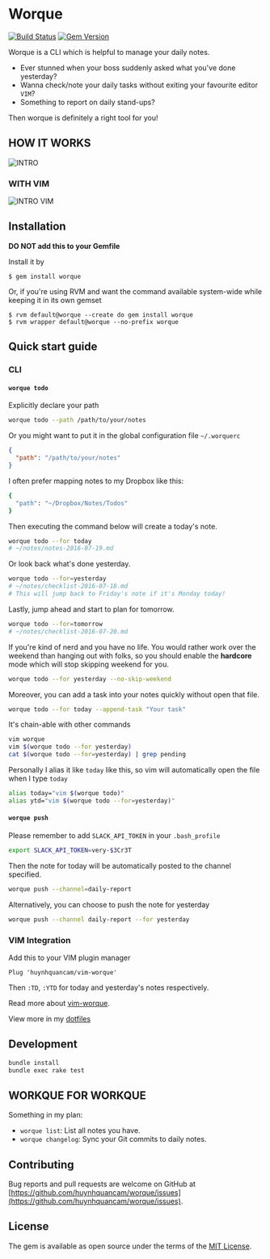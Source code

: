 # Worque
[![Build Status](https://travis-ci.org/huynhquancam/worque.svg?branch=travis_config)](https://travis-ci.org/huynhquancam/worque)
[![Gem Version](https://badge.fury.io/rb/worque.svg)](https://badge.fury.io/rb/worque)

Worque is a CLI which is helpful to manage your daily notes.

* Ever stunned when your boss suddenly asked what you've done yesterday?
* Wanna check/note your daily tasks without exiting your favourite editor `VIM`?
* Something to report on daily stand-ups?

Then worque is definitely a right tool for you!

## HOW IT WORKS

![INTRO](INTRO.gif)

### WITH VIM

![INTRO VIM](INTRO_VIM.gif)

## Installation

**DO NOT add this to your Gemfile**

Install it by

    $ gem install worque

Or, if you're using RVM and want the command available system-wide while keeping it in its own gemset

    $ rvm default@worque --create do gem install worque
    $ rvm wrapper default@worque --no-prefix worque

## Quick start guide

### CLI

#### `worque todo`

Explicitly declare your path

```sh
worque todo --path /path/to/your/notes
```

Or you might want to put it in the global configuration file `~/.worquerc`

```json
{
  "path": "/path/to/your/notes"
}
```


I often prefer mapping notes to my Dropbox like this:

```sh
{
  "path": "~/Dropbox/Notes/Todos"
}
```

Then executing the command below will create a today's note.

```sh
worque todo --for today
# ~/notes/notes-2016-07-19.md
```

Or look back what's done yesterday.

```sh
worque todo --for=yesterday
# ~/notes/checklist-2016-07-18.md
# This will jump back to Friday's note if it's Monday today!
```

Lastly, jump ahead and start to plan for tomorrow.

```sh
worque todo --for=tomorrow
# ~/notes/checklist-2016-07-20.md
```

If you're kind of nerd and you have no life. You would rather work over the weekend than hanging out with folks, so you should enable the **hardcore** mode which will stop skipping weekend for you.

```sh
worque todo --for yesterday --no-skip-weekend
```

Moreover, you can add a task into your notes quickly without open that file.
```sh
worque todo --for today --append-task "Your task"
```

It's chain-able with other commands

```sh
vim worque
vim $(worque todo --for yesterday)
cat $(worque todo --for=yesterday) | grep pending
```

Personally I alias it like `today` like this, so vim will automatically open the
file when I type `today`

```sh
alias today="vim $(worque todo)"
alias ytd="vim $(worque todo --for=yesterday)"
```

#### `worque push`

Please remember to add `SLACK_API_TOKEN` in your `.bash_profile`

```sh
export SLACK_API_TOKEN=very-$3Cr3T
```

Then the note for today will be automatically posted to the channel specified.

```sh
worque push --channel=daily-report
```

Alternatively, you can choose to push the note for yesterday

```sh
worque push --channel daily-report --for yesterday
```

### VIM Integration

Add this to your VIM plugin manager

```viml
Plug 'huynhquancam/vim-worque'
```

Then `:TD`, `:YTD` for today and yesterday's notes respectively.

Read more about [vim-worque](https://github.com/huynhquancam/vim-worque).

View more in my [dotfiles](https://github.com/huynhquancam/dotfiles)

## Development

```sh
bundle install
bundle exec rake test
```

## WORKQUE FOR WORKQUE

Something in my plan:

* `worque list`: List all notes you have.
* `worque changelog`: Sync your Git commits to daily notes.

## Contributing

Bug reports and pull requests are welcome on GitHub at [https://github.com/huynhquancam/worque/issues](https://github.com/huynhquancam/worque/issues).

## License

The gem is available as open source under the terms of the
[MIT License](http://opensource.org/licenses/MIT).
